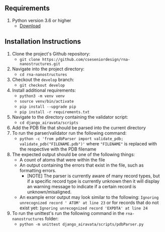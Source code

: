 ﻿## Requirements
1. Python version 3.6 or higher
	- [Download](https://www.python.org/downloads/)

## Installation Instructions
1. Clone the project's Github repository:
	- `git clone https://github.com/cseseniordesign/rna-nanostructures.git`
2. Navigate into the project directory:
	- `cd rna-nanostructures`
3. Checkout the `develop` branch:
	- `git checkout develop`
4. Install additional requirements:
    - `python3 -m venv venv`
    - `source venv/bin/activate`
    - `pip install --upgrade pip`
    - `pip install -r requirements.txt`
5. Navigate to the directory containing the validator script:
	- `cd django_airavata/scripts`
6. Add the PDB file that should be parsed into the current directory
7. To run the parser/validator run the following command:
	- `python -c 'from pdbParser import validate_pdb; validate_pdb("FILENAME.pdb")'` where `"FILENAME"` is replaced with the respective with the PDB filename
8. The expected output should be one of the following things:
	- A count of atoms that were within the file
	- An output containing the errors that exist in the file, such as formatting errors.
		* [NOTE] The parser is currently aware of many record types, but if a specific record type is currently unknown then it will display an warning message to indicate if a certain record is unknown/misaligned.
	- An example error output may look similar to the following:
		```Ignoring unrecognized record ' ATOM' at line 23```
		or for records that do not exist yet:
		```Ignoring unrecognized record 'EXPDTA' at line 24```
9. To run the unittest's run the following command in the `rna-nanostructures` folder:
    - `python -m unittest django_airavata/scripts/pdbParser.py`
